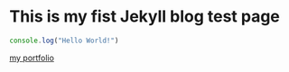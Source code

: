 # This is my fist Jekyll blog test page
```javascript
console.log("Hello World!")
```
[my portfolio](http:www.zhenximi.me)
